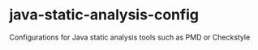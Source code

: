# java-static-analysis-config
Configurations for Java static analysis tools such as PMD or Checkstyle
